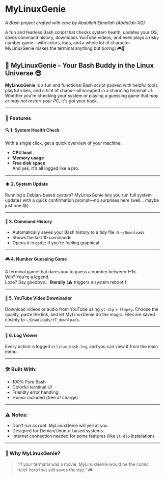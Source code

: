 # MyLinuxGenie

*A Bash project crafted with care by Abdullah Elmallah (Abdallah-XD)*

A fun and fearless Bash script that checks system health, updates your OS, saves command history, downloads YouTube videos, and even plays a risky number game—with colors, logs, and a whole lot of character. MyLinuxGenie makes the terminal anything but boring! 🎮🐧

## 🧠 MyLinuxGenie - Your Bash Buddy in the Linux Universe 😎

**MyLinuxGenie** is a fun and functional Bash script packed with helpful tools, playful vibes, and a hint of chaos—all wrapped in a charming terminal UI. Whether you're checking your system or playing a guessing game that *may or may not restart your PC*, it's got your back.

---

### 🚀 Features

#### 🔍 1. **System Health Check**

With a single click, get a quick overview of your machine:

- **CPU load**
- **Memory usage**
- **Free disk space**\
  And yes, it's all logged like a pro.

---

#### ⬆️ 2. **System Update**

Running a Debian-based system? MyLinuxGenie lets you run full system updates with a quick confirmation prompt—no surprises here (well… maybe just one 😅).

---

#### 👵️ 3. **Command History**

- Automatically saves your Bash history to a tidy file in `~/Downloads`
- Shows the last 10 commands
- Opens it in `gedit` if you're feeling graphical

---

#### 🎮 4. **Number Guessing Game**

A terminal game that dares you to guess a number between 1–15.\
Win? You're a legend.\
Lose? Say goodbye... **literally** (⚠️ triggers a system reboot!)

---

#### 📅 5. **YouTube Video Downloader**

Download videos or audio from YouTube using `yt-dlp` + `ffmpeg`. Choose the quality, paste the link, and let MyLinuxGenie do the magic. Files are saved cleanly to `~/Downloads/YT_downloads`.

---

#### 📜 6. **Log Viewer**

Every action is logged in `linux_bash.log`, and you can view it from the main menu.

---

### 🛠️ Built With:

- 100% Pure Bash
- Colorful terminal UI
- Friendly error handling
- Humor included (free of charge)

---

### ⚠️ Notes:

- Don’t run as root. MyLinuxGenie will yell at you.
- Designed for Debian/Ubuntu-based systems.
- Internet connection needed for some features (like `yt-dlp` installation).

---

### 🤖 Why MyLinuxGenie?

> “If your terminal was a movie, MyLinuxGenie would be the comic relief hero that still saves the day.” 🎮

